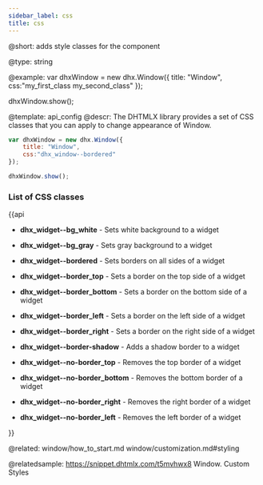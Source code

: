 ```yaml
---
sidebar_label: css
title: css
---          
```


@short: 
adds style classes for the component




@type: string

@example: 
var dhxWindow = new dhx.Window({
    title: "Window", 
    css:"my_first_class my_second_class"
}); 

dhxWindow.show();


@template:	api_config
@descr: 
The DHTMLX library provides a set of CSS classes that you can apply to change appearance of Window.

~~~js
var dhxWindow = new dhx.Window({
    title: "Window", 
    css:"dhx_window--bordered"
}); 

dhxWindow.show();
~~~

### List of CSS classes

{{api

- <b>dhx_widget--bg_white</b> - Sets white background to a widget

- <b>dhx_widget--bg_gray</b> - Sets gray background to a widget

- <b>dhx_widget--bordered</b> - Sets borders on all sides of a widget

- <b>dhx_widget--border_top</b> - Sets a border on the top side of a widget

- <b>dhx_widget--border_bottom</b> - Sets a border on the bottom side of a widget

- <b>dhx_widget--border_left</b> - Sets a border on the left side of a widget

- <b>dhx_widget--border_right</b> - Sets a border on the right side of a widget

- <b>dhx_widget--border-shadow</b> - Adds a shadow border to a widget

- <b>dhx_widget--no-border_top</b> - Removes the top border of a  widget

- <b>dhx_widget--no-border_bottom</b> - Removes the bottom border of a widget

- <b>dhx_widget--no-border_right</b> - Removes the right border of a widget

- <b>dhx_widget--no-border_left</b> - Removes the left border of a widget

}}

@related: window/how_to_start.md
window/customization.md#styling

@relatedsample: https://snippet.dhtmlx.com/t5mvhwx8	Window. Custom Styles
